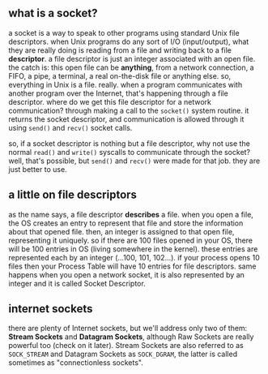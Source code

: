 ## what is a socket?
a socket is a way to speak to other programs using standard Unix file descriptors.
when Unix programs do any sort of I/O (input/output), what they are really doing is reading from a file and writing back to a file **descriptor**.
a file descriptor is just an integer associated with an open file. the catch is: this open file can be **anything**, from a network connection, a FIFO, a pipe, a terminal, a real on-the-disk file or anything else.
so, everything in Unix is a file. really. when a program communicates with another program over the Internet, that's happening through a file descriptor.
where do we get this file descriptor for a network communication? through making a call to the `socket()` system routine. it returns the socket descriptor, and communication is allowed through it using `send()` and `recv()` socket calls.

so, if a socket descriptor is nothing but a file descriptor, why not use the normal `read()` and `write()` syscalls to communicate through the socket? well, that's possible, but `send()` and `recv()` were made for that job. they are just better to use.

## a little on file descriptors
as the name says, a file descriptor **describes** a file. when you open a file, the OS creates an entry to represent that file and store the information about that opened file.
then, an integer is assigned to that open file, representing it uniquely.
so if there are 100 files opened in your OS, there will be 100 entries in OS (living somewhere in the kernel). these entries are represented each by an integer (...100, 101, 102...).
if your process opens 10 files then your Process Table will have 10 entries for file descriptors. same happens when you open a network socket, it is also represented by an integer and it is called Socket Descriptor.

## internet sockets
there are plenty of Internet sockets, but we'll address only two of them: **Stream Sockets** and **Datagram Sockets**, although Raw Sockets are really powerful too (check on it later).
Stream Sockets are also referred to as `SOCK_STREAM` and Datagram Sockets as `SOCK_DGRAM`, the latter is called sometimes as "connectionless sockets".
